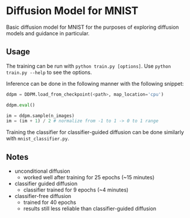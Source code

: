 # Diffusion Model for MNIST
Basic diffusion model for MNIST for the purposes of exploring diffusion models and guidance in particular. 

## Usage
The training can be run with `python train.py [options]`. Use `python train.py --help` to see the options.

Inference can be done in the following manner with the following snippet:
```python
ddpm = DDPM.load_from_checkpoint(<path>, map_location='cpu')

ddpm.eval()

im = ddpm.sample(n_images)
im = (im + 1) / 2 # normalize from -1 to 1 -> 0 to 1 range
```

Training the classifier for classifier-guided diffusion can be done similarly with `mnist_classifier.py`.

## Notes
- unconditional diffusion
    - worked well after training for 25 epochs (~15 minutes)
- classifier guided diffusion
    - classifier trained for 9 epochs (~4 minutes)
- classifier-free diffusion
    - trained for 40 epochs
    - results still less reliable than classifier-guided diffusion
